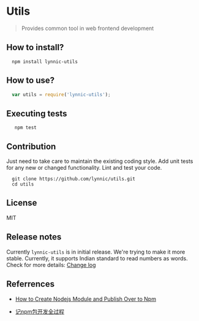 Utils
===
> Provides common tool in web frontend development

## How to install?

```shell
  npm install lynnic-utils
```

## How to use?

```js
  var utils = require('lynnic-utils');
 ```

## Executing tests

```shell
   npm test
```

## Contribution

Just need to take care to maintain the existing coding style. Add unit tests for any new or changed functionality. Lint and test your code.

```shell
  git clone https://github.com/lynnic/utils.git
  cd utils
```

## License

MIT

## Release notes

Currently ```lynnic-utils``` is in initial release. We're trying to make it more stable. Currently, it supports Indian standard to read numbers as words. Check for more details: [Change log](https://github.com/lynnic26/utils/blob/master/Changelog.md)


## Referrences

* [How to Create Nodejs Module and Publish Over to Npm](http://www.c-sharpcorner.com/UploadFile/g_arora/how-to-create-nodejs-module-and-publish-over-to-npm/)

* [记npm包开发全过程](http://www.cnblogs.com/xiaoheimiaoer/p/5041266.html)